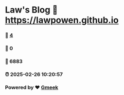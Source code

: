 # Law's Blog :link: https://lawpowen.github.io 
### :page_facing_up: [4](https://lawpowen.github.io/tag.html) 
### :speech_balloon: 0 
### :hibiscus: 6883 
### :alarm_clock: 2025-02-26 10:20:57 
### Powered by :heart: [Gmeek](https://github.com/Meekdai/Gmeek)

